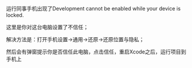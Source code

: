 运行同事手机出现了Development cannot be enabled while your device is locked.

这里是你对这台电脑设置了不信任；

解决方法是：打开手机设置->通用->还原->还原位置与隐私；

然后会有弹窗提示你是否信任此电脑，点击信任，重启Xcode之后，运行项目到手机上
